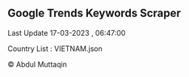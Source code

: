 

## Google Trends Keywords Scraper 
 
Last Update 17-03-2023 , 06:47:00

Country List :
VIETNAM.json



© Abdul Muttaqin 
